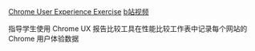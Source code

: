 [Chrome User Experience Exercise](https://frontendmasters.com/courses/web-perf/chrome-user-experience-exercise/)
[b站视频](https://www.bilibili.com/video/BV1s34y1r7hB?p=12&vd_source=22af953ea4c09540ad1966711a2d53f0)

指导学生使用 Chrome UX 报告比较工具在性能比较工作表中记录每个网站的 Chrome 用户体验数据